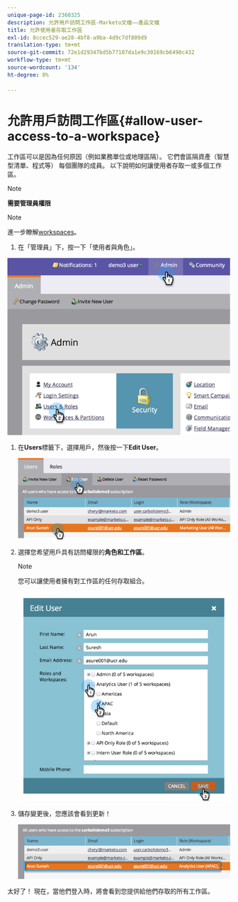 ```yaml
---
unique-page-id: 2360325
description: 允許用戶訪問工作區-Marketo文檔——產品文檔
title: 允許使用者存取工作區
exl-id: 8ccec529-ae28-4bf8-a9ba-4d9c7df809d9
translation-type: tm+mt
source-git-commit: 72e1d29347bd5b77107da1e9c30169cb6490c432
workflow-type: tm+mt
source-wordcount: '134'
ht-degree: 0%

---
```


# 允許用戶訪問工作區{#allow-user-access-to-a-workspace}

工作區可以是因為任何原因（例如業務單位或地理區隔）。 它們會區隔資產（智慧型清單、程式等） 每個團隊的成員。 以下說明如何讓使用者存取一或多個工作區。

>[!NOTE]
>
>**需要管理員權限**

>[!NOTE]
>
>進一步瞭解[workspaces](/help/marketo/product-docs/administration/workspaces-and-person-partitions/understanding-workspaces-and-person-partitions.md)。

1. 在「管理員」下，按一下「使用者與角色」。

![](assets/image2014-9-17-11-3a2-3a32.png)

1. 在&#x200B;**Users**&#x200B;標籤下，選擇用戶，然後按一下&#x200B;**Edit User**。

   ![](assets/image2014-9-17-11-3a2-3a46.png)

1. 選擇您希望用戶具有訪問權限的&#x200B;**角色和工作區**。

   >[!NOTE]
   >
   >您可以讓使用者擁有對工作區的任何存取組合。

   ![](assets/image2014-9-17-11-3a3-3a16.png)

1. 儲存變更後，您應該會看到更新！

   ![](assets/image2014-9-17-11-3a3-3a31.png)

太好了！ 現在，當他們登入時，將會看到您提供給他們存取的所有工作區。
